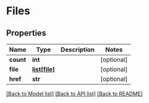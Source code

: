 # Files

## Properties
Name | Type | Description | Notes
------------ | ------------- | ------------- | -------------
**count** | **int** |  | [optional] 
**file** | [**list[file]**](file.md) |  | [optional] 
**href** | **str** |  | [optional] 

[[Back to Model list]](../README.md#documentation-for-models) [[Back to API list]](../README.md#documentation-for-api-endpoints) [[Back to README]](../README.md)


